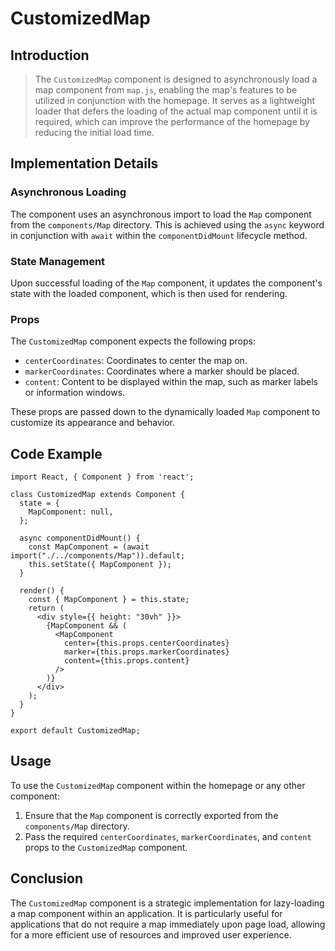 # CustomizedMap



## Introduction

> The `CustomizedMap` component is designed to asynchronously load a map component from `map.js`, enabling the map's features to be utilized in conjunction with the homepage. It serves as a lightweight loader that defers the loading of the actual map component until it is required, which can improve the performance of the homepage by reducing the initial load time.

## Implementation Details

### Asynchronous Loading

The component uses an asynchronous import to load the `Map` component from the `components/Map` directory. This is achieved using the `async` keyword in conjunction with `await` within the `componentDidMount` lifecycle method.

### State Management

Upon successful loading of the `Map` component, it updates the component's state with the loaded component, which is then used for rendering.

### Props

The `CustomizedMap` component expects the following props:

- `centerCoordinates`: Coordinates to center the map on.
- `markerCoordinates`: Coordinates where a marker should be placed.
- `content`: Content to be displayed within the map, such as marker labels or information windows.

These props are passed down to the dynamically loaded `Map` component to customize its appearance and behavior.

## Code Example

```
import React, { Component } from 'react';

class CustomizedMap extends Component {
  state = {
    MapComponent: null,
  };

  async componentDidMount() {
    const MapComponent = (await import("./../components/Map")).default;
    this.setState({ MapComponent });
  }

  render() {
    const { MapComponent } = this.state;
    return (
      <div style={{ height: "30vh" }}>
        {MapComponent && (
          <MapComponent
            center={this.props.centerCoordinates}
            marker={this.props.markerCoordinates}
            content={this.props.content}
          />
        )}
      </div>
    );
  }
}

export default CustomizedMap;
```

## Usage

To use the `CustomizedMap` component within the homepage or any other component:

1. Ensure that the `Map` component is correctly exported from the `components/Map` directory.
2. Pass the required `centerCoordinates`, `markerCoordinates`, and `content` props to the `CustomizedMap` component.

## Conclusion

The `CustomizedMap` component is a strategic implementation for lazy-loading a map component within an application. It is particularly useful for applications that do not require a map immediately upon page load, allowing for a more efficient use of resources and improved user experience.
